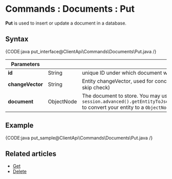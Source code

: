 # Commands : Documents : Put

**Put** is used to insert or update a document in a database.

## Syntax

{CODE:java put_interface@ClientApi\Commands\Documents\Put.java /}

| Parameters | | |
| ------------- | ------------- | ----- |
| **id** | String | unique ID under which document will be stored |
| **changeVector** | String | Entity changeVector, used for concurrency checks (`null` to skip check) |
| **document** | ObjectNode | The document to store. You may use `session.advanced().getEntityToJson().convertEntityToJson` to convert your entity to a `ObjectNode` |

## Example

{CODE:java put_sample@ClientApi\Commands\Documents\Put.java /}

## Related articles

- [Get](../../../client-api/commands/documents/get)  
- [Delete](../../../client-api/commands/documents/delete)  

